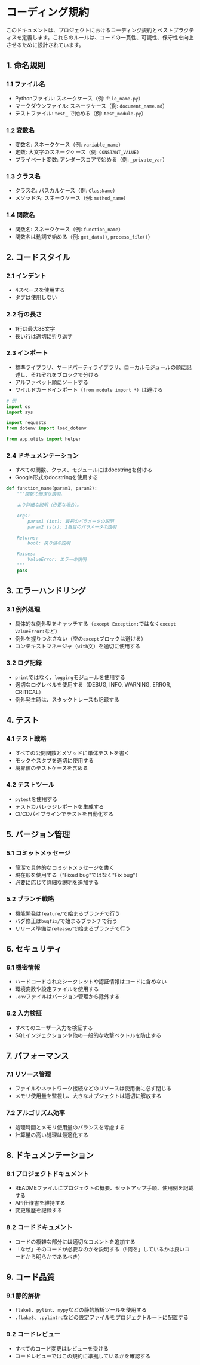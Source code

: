 # コーディング規約

このドキュメントは、プロジェクトにおけるコーディング規約とベストプラクティスを定義します。これらのルールは、コードの一貫性、可読性、保守性を向上させるために設計されています。

## 1. 命名規則

### 1.1 ファイル名
- Pythonファイル: スネークケース（例: `file_name.py`）
- マークダウンファイル: スネークケース（例: `document_name.md`）
- テストファイル: `test_` で始める（例: `test_module.py`）

### 1.2 変数名
- 変数名: スネークケース（例: `variable_name`）
- 定数: 大文字のスネークケース（例: `CONSTANT_VALUE`）
- プライベート変数: アンダースコアで始める（例: `_private_var`）

### 1.3 クラス名
- クラス名: パスカルケース（例: `ClassName`）
- メソッド名: スネークケース（例: `method_name`）

### 1.4 関数名
- 関数名: スネークケース（例: `function_name`）
- 関数名は動詞で始める（例: `get_data()`, `process_file()`）

## 2. コードスタイル

### 2.1 インデント
- 4スペースを使用する
- タブは使用しない

### 2.2 行の長さ
- 1行は最大88文字
- 長い行は適切に折り返す

### 2.3 インポート
- 標準ライブラリ、サードパーティライブラリ、ローカルモジュールの順に記述し、それぞれをブロックで分ける
- アルファベット順にソートする
- ワイルドカードインポート（`from module import *`）は避ける

```python
# 例
import os
import sys

import requests
from dotenv import load_dotenv

from app.utils import helper
```

### 2.4 ドキュメンテーション
- すべての関数、クラス、モジュールにはdocstringを付ける
- Google形式のdocstringを使用する

```python
def function_name(param1, param2):
    """関数の簡潔な説明。

    より詳細な説明（必要な場合）。

    Args:
        param1 (int): 最初のパラメータの説明
        param2 (str): 2番目のパラメータの説明

    Returns:
        bool: 戻り値の説明

    Raises:
        ValueError: エラーの説明
    """
    pass
```

## 3. エラーハンドリング

### 3.1 例外処理
- 具体的な例外型をキャッチする（`except Exception:`ではなく`except ValueError:`など）
- 例外を握りつぶさない（空の`except`ブロックは避ける）
- コンテキストマネージャ（`with`文）を適切に使用する

### 3.2 ログ記録
- `print`ではなく、`logging`モジュールを使用する
- 適切なログレベルを使用する（DEBUG, INFO, WARNING, ERROR, CRITICAL）
- 例外発生時は、スタックトレースも記録する

## 4. テスト

### 4.1 テスト戦略
- すべての公開関数とメソッドに単体テストを書く
- モックやスタブを適切に使用する
- 境界値のテストケースを含める

### 4.2 テストツール
- `pytest`を使用する
- テストカバレッジレポートを生成する
- CI/CDパイプラインでテストを自動化する

## 5. バージョン管理

### 5.1 コミットメッセージ
- 簡潔で具体的なコミットメッセージを書く
- 現在形を使用する（"Fixed bug"ではなく"Fix bug"）
- 必要に応じて詳細な説明を追加する

### 5.2 ブランチ戦略
- 機能開発は`feature/`で始まるブランチで行う
- バグ修正は`bugfix/`で始まるブランチで行う
- リリース準備は`release/`で始まるブランチで行う

## 6. セキュリティ

### 6.1 機密情報
- ハードコードされたシークレットや認証情報はコードに含めない
- 環境変数や設定ファイルを使用する
- `.env`ファイルはバージョン管理から除外する

### 6.2 入力検証
- すべてのユーザー入力を検証する
- SQLインジェクションや他の一般的な攻撃ベクトルを防止する

## 7. パフォーマンス

### 7.1 リソース管理
- ファイルやネットワーク接続などのリソースは使用後に必ず閉じる
- メモリ使用量を監視し、大きなオブジェクトは適切に解放する

### 7.2 アルゴリズム効率
- 処理時間とメモリ使用量のバランスを考慮する
- 計算量の高い処理は最適化する

## 8. ドキュメンテーション

### 8.1 プロジェクトドキュメント
- READMEファイルにプロジェクトの概要、セットアップ手順、使用例を記載する
- API仕様書を維持する
- 変更履歴を記録する

### 8.2 コードドキュメント
- コードの複雑な部分には適切なコメントを追加する
- 「なぜ」そのコードが必要なのかを説明する（「何を」しているかは良いコードから明らかであるべき）

## 9. コード品質

### 9.1 静的解析
- `flake8`、`pylint`、`mypy`などの静的解析ツールを使用する
- `.flake8`、`.pylintrc`などの設定ファイルをプロジェクトルートに配置する

### 9.2 コードレビュー
- すべてのコード変更はレビューを受ける
- コードレビューではこの規約に準拠しているかを確認する 